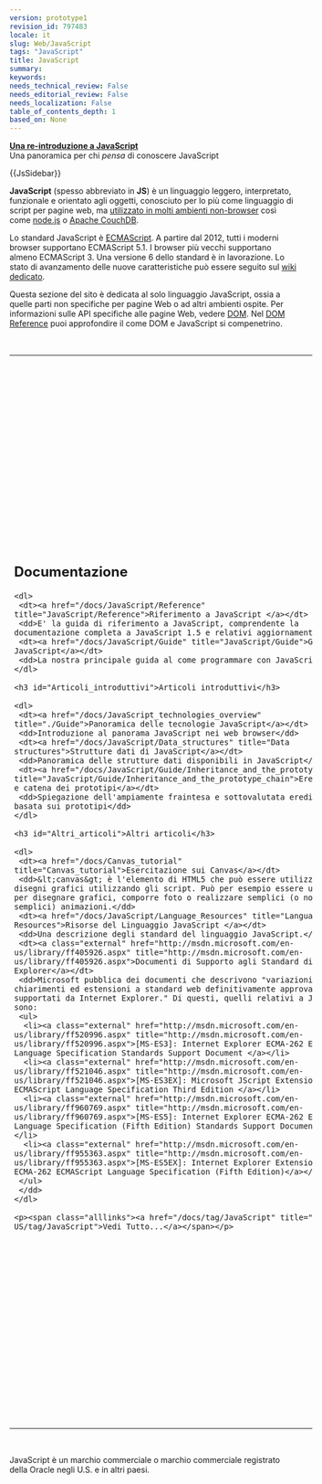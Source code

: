 ```yaml
---
version: prototype1
revision_id: 797483
locale: it
slug: Web/JavaScript
tags: "JavaScript"
title: JavaScript
summary: 
keywords: 
needs_technical_review: False
needs_editorial_review: False
needs_localization: False
table_of_contents_depth: 1
based_on: None
---
```

<div class="callout-box"><strong><a href="/docs/JavaScript/A_re-introduction_to_JavaScript" title="./A re-introduction to JavaScript">Una re-introduzione a JavaScript</a></strong><br />
Una panoramica per chi <em>pensa </em>di conoscere JavaScript</div>

<div>
<p>{{JsSidebar}}</p>

<p><strong>JavaScript</strong> (spesso abbreviato in <strong>JS</strong>) è un linguaggio leggero, interpretato, funzionale e orientato agli oggetti, conosciuto per lo più come linguaggio di script per pagine web, ma <a class="external" href="http://en.wikipedia.org/wiki/JavaScript#Uses_outside_web_pages" title="http://en.wikipedia.org/wiki/JavaScript#Uses_outside_web_pages">utilizzato in molti ambienti non-browser</a> così come <a class="external" href="http://nodejs.org/">node.js</a> o <a href="http://couchdb.apache.org" title="http://couchdb.apache.org">Apache CouchDB</a>.</p>

<p>Lo standard JavaScript è <a href="/docs/JavaScript/Language_Resources" title="ECMAScript">ECMAScript</a>. A partire dal 2012, tutti i moderni browser supportano ECMAScript 5.1. I browser più vecchi supportano almeno ECMAScript 3. Una versione 6 dello standard è in lavorazione. Lo stato di avanzamento delle nuove caratteristiche può essere seguito sul <a class="external" href="http://wiki.ecmascript.org/doku.php?id=harmony:proposals">wiki dedicato</a>.</p>

<p>Questa sezione del sito è dedicata al solo linguaggio JavaScript, ossia a quelle parti non specifiche per pagine Web o ad altri ambienti ospite. Per informazioni sulle API specifiche alle pagine Web, vedere <a href="/docs/DOM" title="DOM">DOM</a>. Nel <a href="/docs/Gecko_DOM_Reference/Introduction#DOM_and_JavaScript" title="Gecko DOM Reference/Introduction#DOM and JavaScript">DOM Reference</a> puoi approfondire il come DOM e JavaScript si compenetrino.</p>

<p>&nbsp;</p>

<table class="topicpage-table" style="height:1910px; width:531px">
 <tbody>
  <tr>
   <td>
    <h2 class="Documentation" id="Documentazione">Documentazione</h2>

    <dl>
     <dt><a href="/docs/JavaScript/Reference" title="JavaScript/Reference">Riferimento a JavaScript </a></dt>
     <dd>E' la guida di riferimento a JavaScript, comprendente la documentazione completa a JavaScript 1.5 e relativi aggiornamenti.</dd>
     <dt><a href="/docs/JavaScript/Guide" title="JavaScript/Guide">Guida a JavaScript</a></dt>
     <dd>La nostra principale guida al come programmare con JavaScript.</dd>
    </dl>

    <h3 id="Articoli_introduttivi">Articoli introduttivi</h3>

    <dl>
     <dt><a href="/docs/JavaScript_technologies_overview" title="./Guide">Panoramica delle tecnologie JavaScript</a></dt>
     <dd>Introduzione al panorama JavaScript nei web browser</dd>
     <dt><a href="/docs/JavaScript/Data_structures" title="Data structures">Strutture dati di JavaScript</a></dt>
     <dd>Panoramica delle strutture dati disponibili in JavaScript</dd>
     <dt><a href="/docs/JavaScript/Guide/Inheritance_and_the_prototype_chain" title="JavaScript/Guide/Inheritance_and_the_prototype_chain">Ereditarietà e catena dei prototipi</a></dt>
     <dd>Spiegazione dell'ampiamente fraintesa e sottovalutata ereditarietà basata sui prototipi</dd>
    </dl>

    <h3 id="Altri_articoli">Altri articoli</h3>

    <dl>
     <dt><a href="/docs/Canvas_tutorial" title="Canvas_tutorial">Esercitazione sui Canvas</a></dt>
     <dd>&lt;canvas&gt; è l'elemento di HTML5 che può essere utilizzato per disegni grafici utilizzando gli script. Può per esempio essere utilizzato per disegnare grafici, comporre foto o realizzare semplici (o non così semplici) animazioni.</dd>
     <dt><a href="/docs/JavaScript/Language_Resources" title="Language Resources">Risorse del Linguaggio JavaScript </a></dt>
     <dd>Una descrizione degli standard del linguaggio JavaScript.</dd>
     <dt><a class="external" href="http://msdn.microsoft.com/en-us/library/ff405926.aspx" title="http://msdn.microsoft.com/en-us/library/ff405926.aspx">Documenti di Supporto agli Standard di Internet Explorer</a></dt>
     <dd>Microsoft pubblica dei documenti che descrivono "variazioni, chiarimenti ed estensioni a standard web definitivamente approvati supportati da Internet Explorer." Di questi, quelli relativi a JavaScript sono:
     <ul>
      <li><a class="external" href="http://msdn.microsoft.com/en-us/library/ff520996.aspx" title="http://msdn.microsoft.com/en-us/library/ff520996.aspx">[MS-ES3]: Internet Explorer ECMA-262 ECMAScript Language Specification Standards Support Document </a></li>
      <li><a class="external" href="http://msdn.microsoft.com/en-us/library/ff521046.aspx" title="http://msdn.microsoft.com/en-us/library/ff521046.aspx">[MS-ES3EX]: Microsoft JScript Extensions to the ECMAScript Language Specification Third Edition </a></li>
      <li><a class="external" href="http://msdn.microsoft.com/en-us/library/ff960769.aspx" title="http://msdn.microsoft.com/en-us/library/ff960769.aspx">[MS-ES5]: Internet Explorer ECMA-262 ECMAScript Language Specification (Fifth Edition) Standards Support Document </a></li>
      <li><a class="external" href="http://msdn.microsoft.com/en-us/library/ff955363.aspx" title="http://msdn.microsoft.com/en-us/library/ff955363.aspx">[MS-ES5EX]: Internet Explorer Extensions to the ECMA-262 ECMAScript Language Specification (Fifth Edition)</a></li>
     </ul>
     </dd>
    </dl>

    <p><span class="alllinks"><a href="/docs/tag/JavaScript" title="/en-US/tag/JavaScript">Vedi Tutto...</a></span></p>
   </td>
   <td>
    <h2 class="Tools" id="Strumenti_e_Risorse_avanzate">Strumenti e Risorse avanzate</h2>

    <ul>
     <li><a href="http://www.codecademy.com/" title="http://www.codecademy.com/">Codecademy</a> - Corso JavaScript gratuito con esercizi interattivi</li>
     <li><a href="http://codeschool.com" title="http://codeschool.com">Code School </a>- Imparare Facendo, Diversi corsi JS</li>
     <li><a class="link-https" href="https://github.com/rwldrn/idiomatic.js">Idiomatic.js</a> - Principi di Scrittura Consistente, Idioma JavaScript</li>
     <li><a href="/docs/JavaScript/Memory_Management" title="Memory Management">Memory Management in JavaScript</a> . Panoramica sul come lavora il gestore della memoria in JavaScript</li>
     <li><a class="external" href="http://www.getfirebug.com/">Firebug</a> - Profilazione e Debug di JavaScript</li>
     <li><a href="/docs/Venkman" title="Venkman">Venkman</a> - Debug JavaScript</li>
     <li><a href="/docs/JavaScript/Shells" title="./Shells">JavaScript Shells</a> - frammenti di codice d'esempio</li>
     <li><a class="external" href="http://www.jslint.com/lint.html">JSLint</a> - contrllore di sintassi, avvisi contro cattive pratiche</li>
     <li><a class="external" href="http://jshint.com" title="http://jshint.com/">JSHint</a> - controllore di sintassi realizzato dalla comunità</li>
     <li><a class="external" href="http://code.google.com/p/jsdoc-toolkit/" title="http://code.google.com/p/jsdoc-toolkit/">JSDoc</a> - generatore di documentazione dal codice</li>
     <li><a class="external" href="http://www.aptana.com" title="http://www.aptana.com">Aptana Studio</a> - IDE Open source con supporto Ajax and JavaScript (basato su eclipse)</li>
     <li><a class="external" href="http://netbeans.org/features/javascript/">Netbeans</a> - IDE Open source che comprende un sofisticato supporto JavaScript</li>
     <li><a class="external" href="http://www.eclipse.org/downloads/packages/eclipse-ide-javascript-web-developers/heliossr1">Eclipse</a> - IDE Open source che include strumenti di sviluppo JavaScript</li>
     <li><a class="external" href="http://www.c9.io" title="http://www.c9.io">Cloud9 IDE</a> - IDE Open source eseguito nel browser con supporto JavaScript e Node.js</li>
     <li><a class="external" href="http://prettydiff.com/" title="http://prettydiff.com/">Pretty Diff </a>- Strumento per il controllo del codice minimizzato con quello regolare</li>
     <li><a class="link-https" href="https://addons.mozilla.org/en-US/firefox/addon/7434">Extension Developer's Extension</a> - Offre Ambente e Shell JS</li>
     <li><a href="http://boilerplatejs.org/" title="http://boilerplatejs.org/">BoilerplateJS</a> - Architettura di riferimento per progetti JavaScript di larga scala</li>
     <li><a href="/docs/JavaScript/Other_JavaScript_tools" title="./Other JavaScript tools">Other JavaScript tools</a></li>
    </ul>

    <p><span class="alllinks"><a href="/docs/tag/JavaScript:Tools" title="/en-US/docs/tag/JavaScript:Tools">Vedi Tutto...</a></span></p>

    <h2 class="Community" id="Other resources" name="Other resources">Altre risorse</h2>

    <dl>
     <dt><a class="external" href="http://bonsaiden.github.com/JavaScript-Garden" title="http://bonsaiden.github.com/JavaScript-Garden">JavaScript Garden</a></dt>
     <dd>Un sito con utili informazioni sulle parti più esoteriche di JavaScript.</dd>
     <dt><a class="link-https" href="https://github.com/bebraw/jswiki/wiki" title="https://github.com/bebraw/jswiki/wiki">JSWiki</a></dt>
     <dd>Un wiki basato su Github che indicizza librerie e risorse</dd>
     <dt><a href="http://stackoverflow.com/questions/tagged/javascript" title="http://stackoverflow.com/questions/tagged/css">Stack Overflow</a></dt>
     <dd>Un sito collaborativo di Q&amp;A in cui puoi trovare risposte alle tue domande o porne se non ne trovi.</dd>
     <dt><a href="http://pineapple.io/resources/tagged/javascript?type=tutorials&amp;sort=all_time" title="http://pineapple.io/resources/tagged/javascript?type=tutorials&amp;sort=all_time">Pineapple · JavaScript</a></dt>
     <dd>Un ampio database di risorse ed esercitazioni JavaScript.</dd>
    </dl>

    <h2 class="Related_Topics" id="Related_Topics" name="Related_Topics">Argomenti correlati</h2>

    <ul>
     <li><a href="/docs/AJAX" title="AJAX">AJAX</a>, <a href="/docs/DOM" title="DOM">DOM</a>, <a class="internal" href="/docs/JavaScript/Server-Side_JavaScript" title="./Server-Side JavaScript">Server-Side JavaScript</a>, <a href="/docs/DHTML" title="DHTML">DHTML</a>, <a href="/docs/E4X" title="E4X">E4X</a>, <a href="/docs/SpiderMonkey" title="SpiderMonkey">SpiderMonkey</a>, <a href="/docs/HTML/Canvas" title="HTML/Canvas">Canvas</a></li>
    </ul>
   </td>
  </tr>
 </tbody>
</table>

<p>JavaScript è un marchio commerciale o marchio commerciale registrato della Oracle negli U.S. e in altri paesi.</p>
</div>

